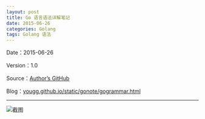 ```yaml
---
layout: post
title: Go 语言语法详解笔记
date: 2015-06-26
categories: Golang
tags: Golang 语法
---
```


Date：2015-06-26  

Version：1.0  

Source：[Author’s GitHub](https://github.com/yougg/gonote)  

Blog：[yougg.github.io/static/gonote/gogrammar.html](http://yougg.github.io/static/gonote/gogrammar.html)

* * *

![截图](http://yupae.cn/images/gogrammar.png)

    